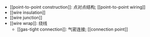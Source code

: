 - [[point-to-point construction]]: 点对点结构; [[point-to-point wiring]]
- [[wire insulation]]
- [[wire junction]]
- [[wire wrap]]: 绕线
    - [[gas-tight connection]]: 气密连接; [[connection point]]
